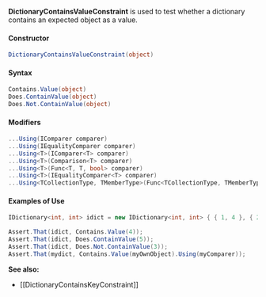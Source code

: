 **DictionaryContainsValueConstraint** is used to test whether a dictionary
contains an expected object as a value.

#### Constructor

```C#
DictionaryContainsValueConstraint(object)
```

#### Syntax

```C#
Contains.Value(object)
Does.ContainValue(object)
Does.Not.ContainValue(object)
```

#### Modifiers

```C#
...Using(IComparer comparer)
...Using(IEqualityComparer comparer)
...Using<T>(IComparer<T> comparer)
...Using<T>(Comparison<T> comparer)
...Using<T>(Func<T, T, bool> comparer)
...Using<T>(IEqualityComparer<T> comparer)
...Using<TCollectionType, TMemberType>(Func<TCollectionType, TMemberType, bool> comparison)
```

#### Examples of Use

```C#
IDictionary<int, int> idict = new IDictionary<int, int> { { 1, 4 }, { 2, 5 } };

Assert.That(idict, Contains.Value(4));
Assert.That(idict, Does.ContainValue(5));
Assert.That(idict, Does.Not.ContainValue(3));
Assert.That(mydict, Contains.Value(myOwnObject).Using(myComparer));
```

**See also:**
 * [[DictionaryContainsKeyConstraint]]